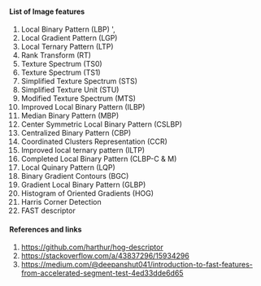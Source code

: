#### List of Image features
1. Local Binary Pattern (LBP) ',
2. Local Gradient Pattern (LGP)
3. Local Ternary Pattern (LTP)
4. Rank Transform (RT)
5. Texture Spectrum (TS0)
6. Texture Spectrum (TS1)
7. Simplified Texture Spectrum (STS)
8. Simplified Texture Unit (STU)
9. Modified Texture Spectrum (MTS)
10. Improved Local Binary Pattern (ILBP)
11. Median Binary Pattern (MBP)
12. Center Symmetric Local Binary Pattern (CSLBP)
13. Centralized Binary Pattern (CBP)
14. Coordinated Clusters Representation (CCR)
15. Improved local ternary pattern (ILTP)
16. Completed Local Binary Pattern (CLBP-C & M)
17. Local Quinary Pattern (LQP)
18. Binary Gradient Contours (BGC)
19. Gradient Local Binary Pattern (GLBP)
20. Histogram of Oriented Gradients (HOG)
21. Harris Corner Detection
22. FAST descriptor

#### References and links

1. https://github.com/harthur/hog-descriptor
2. https://stackoverflow.com/a/43837296/15934296
3. https://medium.com/@deepanshut041/introduction-to-fast-features-from-accelerated-segment-test-4ed33dde6d65
